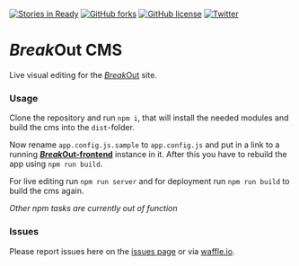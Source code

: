 [![Stories in Ready](https://badge.waffle.io/BreakOutEvent/breakout-cms.png?label=ready&title=Ready)](https://waffle.io/BreakOutEvent/breakout-cms)
[![GitHub forks](https://img.shields.io/github/forks/BreakOutEvent/breakout-cms.svg?style=flat-square)](https://github.com/BreakOutEvent/breakout-cms/network)
[![GitHub license](https://img.shields.io/badge/license-AGPL-blue.svg?style=flat-square)](https://raw.githubusercontent.com/BreakOutEvent/breakout-cms/master/LICENSE)
[![Twitter](https://img.shields.io/twitter/url/https/github.com/BreakOutEvent/breakout-cms.svg?style=social)](https://twitter.com/BreakoutMunchen)
# *Break*Out CMS

Live visual editing for the [*Break*Out](http://www.break-out.org/) site.

### Usage

Clone the repository and run `npm i`, that will install the needed modules and build the cms into the `dist`-folder.

Now rename `app.config.js.sample` to `app.config.js` and put in a link to a running [***Break*Out-frontend**](https://github.com/BreakOutEvent/breakout-frontend) instance in it. After this you have to rebuild the app using `npm run build`.

For live editing run `npm run server` and for deployment run  `npm run build` to build the cms again.

*Other npm tasks are currently out of function*

### Issues

Please report issues here on the [issues page](https://github.com/BreakOutEvent/breakout-cms/issues) or via [waffle.io](https://waffle.io/BreakOutEvent/breakout-cms).